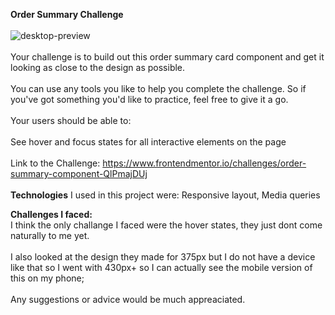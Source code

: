 <b>Order Summary Challenge</b>
<br>
<br>
![desktop-preview](https://github.com/Danielfww/Order-Card/assets/158219974/170dc9e7-1657-447c-b6a9-69fadc645db5)
<br>
<br>
Your challenge is to build out this order summary card component and get it looking as close to the design as possible.
<br>
<br>
You can use any tools you like to help you complete the challenge. So if you've got something you'd like to practice, feel free to give it a go.
<br>
<br>
Your users should be able to:
<br>
<br>
See hover and focus states for all interactive elements on the page
<br>
<br>
Link to the Challenge: https://www.frontendmentor.io/challenges/order-summary-component-QlPmajDUj
<br>
<br>
<b>Technologies</b> I used in this project were: Responsive layout, Media queries

<b>Challenges I faced:</b>
<br>
I think the only challange I faced were the hover states, they just dont come naturally to me yet.
<br>
<br>
I also looked at the design they made for 375px but I do not have a device like that so I went with 430px+ so I can actually see the mobile version of this on my phone;
<br>
<br>
Any suggestions or advice would be much appreaciated.
